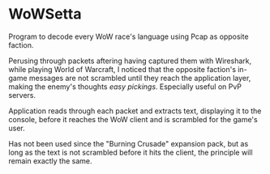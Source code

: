 # WoWSetta
Program to decode every WoW race's language using Pcap as opposite faction.

Perusing through packets aftering having captured them with Wireshark, while playing World of Warcraft, I noticed that the opposite faction's in-game messages are not scrambled until they reach the application layer, making the enemy's thoughts *easy pickings*.  Especially useful on PvP servers.

Application reads through each packet and extracts text, displaying it to the console, before it reaches the WoW client and is scrambled for the game's user.

Has not been used since the "Burning Crusade" expansion pack, but as long as the text is not scrambled before it hits the client, the principle will remain exactly the same.
